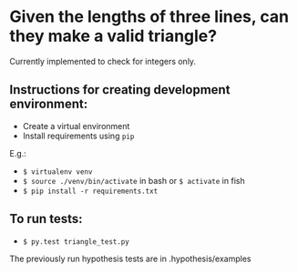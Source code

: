 # Given the lengths of three lines, can they make a valid triangle?

Currently implemented to check for integers only.

## Instructions for creating development environment:

* Create a virtual environment
* Install requirements using `pip`

E.g.:

* `$ virtualenv venv`
* `$ source ./venv/bin/activate` in bash or `$ activate` in fish
* `$ pip install -r requirements.txt`

## To run tests:
* `$ py.test triangle_test.py`

The previously run hypothesis tests are in .hypothesis/examples
